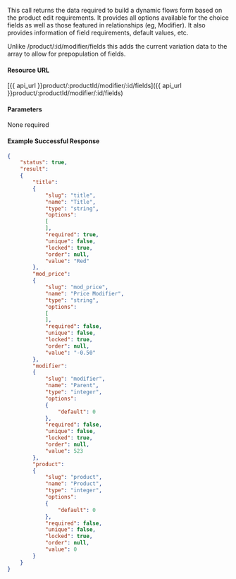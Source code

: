 <!--
@title Get a specific product variation fields
@author Moltin Ltd
@description Gets the given product variation flow data and field fields
@order 3.1.1.3

@sidebar 1
@family Product/Modifier/Variation
@rate No
@auth Yes
@format JSON
@http GET
@version beta
-->
This call returns the data required to build a dynamic flows form based on the product edit requirements. It provides all options available for the choice fields as well as those featured in relationships (eg, Modifier). It also provides information of field requirements, default values, etc.

Unlike /product/:id/modifier/fields this adds the current variation data to the array to allow for prepopulation of fields.

#### Resource URL
[{{ api_url }}product/:productId/modifier/:id/fields]({{ api_url }}product/:productId/modifier/:id/fields)

#### Parameters
None required

<!--code-->
#### Example Successful Response
``` json
{
    "status": true,
    "result":
    {
        "title":
        {
            "slug": "title",
            "name": "Title",
            "type": "string",
            "options":
            [
            ],
            "required": true,
            "unique": false,
            "locked": true,
            "order": null,
            "value": "Red"
        },
        "mod_price":
        {
            "slug": "mod_price",
            "name": "Price Modifier",
            "type": "string",
            "options":
            [
            ],
            "required": false,
            "unique": false,
            "locked": true,
            "order": null,
            "value": "-0.50"
        },
        "modifier":
        {
            "slug": "modifier",
            "name": "Parent",
            "type": "integer",
            "options":
            {
                "default": 0
            },
            "required": false,
            "unique": false,
            "locked": true,
            "order": null,
            "value": 523
        },
        "product":
        {
            "slug": "product",
            "name": "Product",
            "type": "integer",
            "options":
            {
                "default": 0
            },
            "required": false,
            "unique": false,
            "locked": true,
            "order": null,
            "value": 0
        }
    }
}
```
<!--/code-->